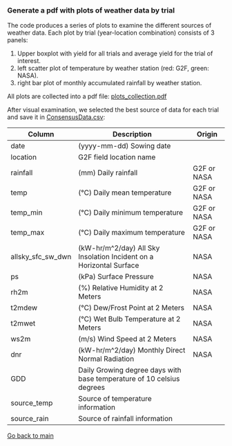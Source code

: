 ### Generate a pdf with plots of weather data by trial

The code produces a series of plots to examine the different sources of weather data. 
Each plot by trial (year-location combination) consists of 3 panels: 
1) Upper boxplot with yield for all trials and average yield for the trial of interest.
2) left scatter plot of temperature by weather station (red: G2F, green: NASA).
3) right bar plot of monthly accumulated rainfall by weather station.

All plots are collected into a pdf file: [plots_collection.pdf](https://github.com/QuantGen/G2F_RESOURCES/blob/main/Data/OutputFiles/plots_collection.pdf)

After visual examination, we selected the best source of data for each trial and save it in [ConsensusData.csv](https://github.com/QuantGen/G2F_RESOURCES/blob/main/Data/OutputFiles/ConsensusData.csv):

|Column|Description|Origin|
|------|-----------|------|
|date| (yyyy-mm-dd) Sowing date | |
|location| G2F field location name | |
|rainfall| (mm) Daily rainfall | G2F or NASA |
|temp| (°C) Daily mean temperature | G2F or NASA |
|temp_min| (°C) Daily minimum temperature | G2F or NASA |
|temp_max| (°C) Daily maximum temperature | G2F or NASA |
|allsky_sfc_sw_dwn| (kW-hr/m^2/day) All Sky Insolation Incident on a Horizontal Surface| NASA |
|ps|(kPa) Surface Pressure| NASA |
|rh2m|(%) Relative Humidity at 2 Meters| NASA |
|t2mdew|(°C) Dew/Frost Point at 2 Meters| NASA |
|t2mwet|(°C) Wet Bulb Temperature at 2 Meters| NASA |
|ws2m| (m/s) Wind Speed at 2 Meters| NASA |
|dnr| (kW-hr/m^2/day) Monthly Direct Normal Radiation| NASA |
|GDD| Daily Growing degree days with base temperature of 10 celsius degrees|  |
|source_temp| Source of temperature information|  |
|source_rain| Source of rainfall information|  |

[Go back to main](https://github.com/QuantGen/G2F_RESOURCES)
